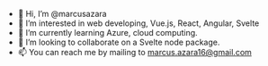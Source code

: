- 👋 Hi, I’m @marcusazara
- 👀 I’m interested in web developing, Vue.js, React, Angular, Svelte
- 🌱 I’m currently learning Azure, cloud computing.
- 💞️ I’m looking to collaborate on a Svelte node package.
- 📫 You can reach me by mailing to marcus.azara16@gmail.com

<!---
marcusazar/marcusazar is a ✨ special ✨ repository because its `README.md` (this file) appears on your GitHub profile.
You can click the Preview link to take a look at your changes.
--->
